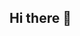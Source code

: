 ## Hi there 👋

<!--
**Orehhh/Orehhh** is a ✨ _special_ ✨ repository because its `README.md` (this file) appears on your GitHub profile.

Here are some ideas to get you started:

- 🔭 I’m currently working on improving myself as a student by actually doing work on my progress as a programmer ...
- 🌱 I’m currently learning Java, C, Python...
- 👯 I’m looking to collaborate on people with the same interest with the same goal...
- 📫 How to reach me: heroyukibsato@gmail.com
-->

